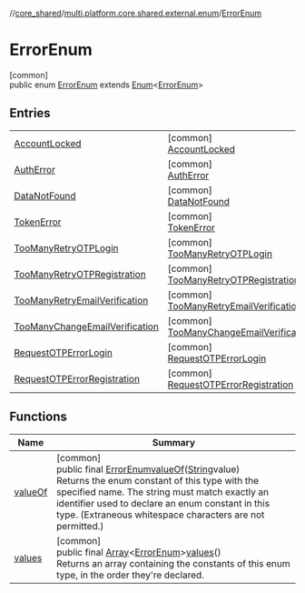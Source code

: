 //[core_shared](../../../index.md)/[multi.platform.core.shared.external.enum](../index.md)/[ErrorEnum](index.md)

# ErrorEnum

[common]\
public enum [ErrorEnum](index.md) extends [Enum](https://docs.oracle.com/javase/8/docs/api/java/lang/Enum.html)&lt;[ErrorEnum](index.md)&gt;

## Entries

| | |
|---|---|
| [AccountLocked](-account-locked/index.md) | [common]<br>[AccountLocked](-account-locked/index.md) |
| [AuthError](-auth-error/index.md) | [common]<br>[AuthError](-auth-error/index.md) |
| [DataNotFound](-data-not-found/index.md) | [common]<br>[DataNotFound](-data-not-found/index.md) |
| [TokenError](-token-error/index.md) | [common]<br>[TokenError](-token-error/index.md) |
| [TooManyRetryOTPLogin](-too-many-retry-o-t-p-login/index.md) | [common]<br>[TooManyRetryOTPLogin](-too-many-retry-o-t-p-login/index.md) |
| [TooManyRetryOTPRegistration](-too-many-retry-o-t-p-registration/index.md) | [common]<br>[TooManyRetryOTPRegistration](-too-many-retry-o-t-p-registration/index.md) |
| [TooManyRetryEmailVerification](-too-many-retry-email-verification/index.md) | [common]<br>[TooManyRetryEmailVerification](-too-many-retry-email-verification/index.md) |
| [TooManyChangeEmailVerification](-too-many-change-email-verification/index.md) | [common]<br>[TooManyChangeEmailVerification](-too-many-change-email-verification/index.md) |
| [RequestOTPErrorLogin](-request-o-t-p-error-login/index.md) | [common]<br>[RequestOTPErrorLogin](-request-o-t-p-error-login/index.md) |
| [RequestOTPErrorRegistration](-request-o-t-p-error-registration/index.md) | [common]<br>[RequestOTPErrorRegistration](-request-o-t-p-error-registration/index.md) |

## Functions

| Name | Summary |
|---|---|
| [valueOf](value-of.md) | [common]<br>public final [ErrorEnum](index.md)[valueOf](value-of.md)([String](https://docs.oracle.com/javase/8/docs/api/java/lang/String.html)value)<br>Returns the enum constant of this type with the specified name. The string must match exactly an identifier used to declare an enum constant in this type. (Extraneous whitespace characters are not permitted.) |
| [values](values.md) | [common]<br>public final [Array](https://kotlinlang.org/api/latest/jvm/stdlib/kotlin/-array/index.html)&lt;[ErrorEnum](index.md)&gt;[values](values.md)()<br>Returns an array containing the constants of this enum type, in the order they're declared. |
